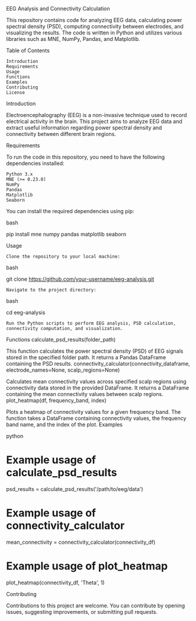 EEG Analysis and Connectivity Calculation

This repository contains code for analyzing EEG data, calculating power spectral density (PSD), computing connectivity between electrodes, and visualizing the results. The code is written in Python and utilizes various libraries such as MNE, NumPy, Pandas, and Matplotlib.

Table of Contents

    Introduction
    Requirements
    Usage
    Functions
    Examples
    Contributing
    License

Introduction

Electroencephalography (EEG) is a non-invasive technique used to record electrical activity in the brain. This project aims to analyze EEG data and extract useful information regarding power spectral density and connectivity between different brain regions.

Requirements

To run the code in this repository, you need to have the following dependencies installed:

    Python 3.x
    MNE (>= 0.23.0)
    NumPy
    Pandas
    Matplotlib
    Seaborn

You can install the required dependencies using pip:

bash

pip install mne numpy pandas matplotlib seaborn

Usage

    Clone the repository to your local machine:

bash

git clone https://github.com/your-username/eeg-analysis.git

    Navigate to the project directory:

bash

cd eeg-analysis

    Run the Python scripts to perform EEG analysis, PSD calculation, connectivity computation, and visualization.

Functions
calculate_psd_results(folder_path)

This function calculates the power spectral density (PSD) of EEG signals stored in the specified folder path. It returns a Pandas DataFrame containing the PSD results.
connectivity_calculator(connectivity_dataframe, electrode_names=None, scalp_regions=None)

Calculates mean connectivity values across specified scalp regions using connectivity data stored in the provided DataFrame. It returns a DataFrame containing the mean connectivity values between scalp regions.
plot_heatmap(df, frequency_band, index)

Plots a heatmap of connectivity values for a given frequency band. The function takes a DataFrame containing connectivity values, the frequency band name, and the index of the plot.
Examples

python

# Example usage of calculate_psd_results
psd_results = calculate_psd_results('/path/to/eeg/data')

# Example usage of connectivity_calculator
mean_connectivity = connectivity_calculator(connectivity_df)

# Example usage of plot_heatmap
plot_heatmap(connectivity_df, 'Theta', 1)

Contributing

Contributions to this project are welcome. You can contribute by opening issues, suggesting improvements, or submitting pull requests.
